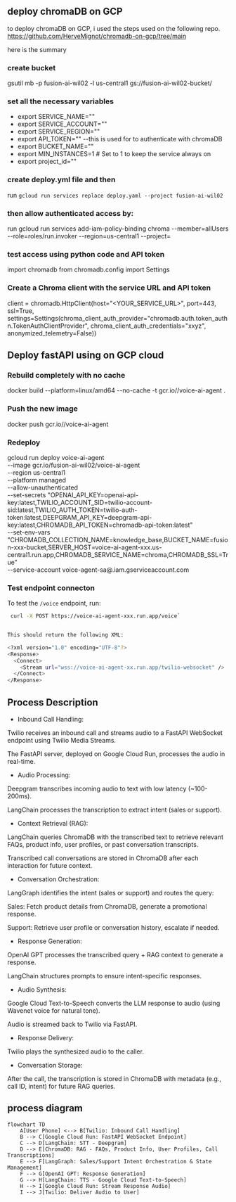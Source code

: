 
## deploy chromaDB on GCP

to deploy chromaDB on GCP, i used the steps used on the following repo. https://github.com/HerveMignot/chromadb-on-gcp/tree/main

here is the summary

### create bucket
gsutil mb -p fusion-ai-wil02 -l us-central1  gs://fusion-ai-wil02-bucket/

### set all the necessary variables
* export SERVICE_NAME=""
* export SERVICE_ACCOUNT=""
* export SERVICE_REGION=""
* export API_TOKEN="" --this is used for to authenticate with chromaDB
* export BUCKET_NAME=""
* export MIN_INSTANCES=1  # Set to 1 to keep the service always on
* export project_id=""

### create deploy.yml file and then
run `gcloud run services replace deploy.yaml --project fusion-ai-wil02`

### then allow authenticated access by:
run
 gcloud run services add-iam-policy-binding chroma    --member=allUsers --role=roles/run.invoker --region=us-central1 --project=<project-id>

### test access using python code and API token

import chromadb
from chromadb.config import Settings

### Create a Chroma client with the service URL and API token

client = chromadb.HttpClient(host="<YOUR_SERVICE_URL>", port=443, ssl=True,
        settings=Settings(chroma_client_auth_provider="chromadb.auth.token_authn.TokenAuthClientProvider",
        chroma_client_auth_credentials="xxyz",
        anonymized_telemetry=False))

## Deploy fastAPI using on GCP cloud

### Rebuild completely with no cache
docker build --platform=linux/amd64 --no-cache -t gcr.io/<project-id>/voice-ai-agent .

### Push the new image
docker push gcr.io/<project-id>/voice-ai-agent

### Redeploy

gcloud run deploy voice-ai-agent \
  --image gcr.io/fusion-ai-wil02/voice-ai-agent \
  --region us-central1 \
  --platform managed \
  --allow-unauthenticated \
  --set-secrets "OPENAI_API_KEY=openai-api-key:latest,TWILIO_ACCOUNT_SID=twilio-account-sid:latest,TWILIO_AUTH_TOKEN=twilio-auth-token:latest,DEEPGRAM_API_KEY=deepgram-api-key:latest,CHROMADB_API_TOKEN=chromadb-api-token:latest" \
  --set-env-vars "CHROMADB_COLLECTION_NAME=knowledge_base,BUCKET_NAME=fusion-xxx-bucket,SERVER_HOST=voice-ai-agent-xxx.us-central1.run.app,CHROMADB_SERVICE_NAME=chroma,CHROMADB_SSL=True" \
  --service-account voice-agent-sa@<project-id>.iam.gserviceaccount.com

### Test endpoint connecton

To test the `/voice` endpoint, run:
```bash
 curl -X POST https://voice-ai-agent-xxx.run.app/voice`


This should return the following XML:

<?xml version="1.0" encoding="UTF-8"?>
<Response>
  <Connect>
    <Stream url="wss://voice-ai-agent-xx.run.app/twilio-websocket" />
  </Connect>
</Response>
```

## Process Description

* Inbound Call Handling:

Twilio receives an inbound call and streams audio to a FastAPI WebSocket endpoint using Twilio Media Streams.

The FastAPI server, deployed on Google Cloud Run, processes the audio in real-time.

* Audio Processing:

Deepgram transcribes incoming audio to text with low latency (~100-200ms).

LangChain processes the transcription to extract intent (sales or support).

* Context Retrieval (RAG):

LangChain queries ChromaDB with the transcribed text to retrieve relevant FAQs, product info, user profiles, or past conversation transcripts.

Transcribed call conversations are stored in ChromaDB after each interaction for future context.

* Conversation Orchestration:

LangGraph identifies the intent (sales or support) and routes the query:

Sales: Fetch product details from ChromaDB, generate a promotional response.

Support: Retrieve user profile or conversation history, escalate if needed.

* Response Generation:

OpenAI GPT processes the transcribed query + RAG context to generate a response.

LangChain structures prompts to ensure intent-specific responses.

* Audio Synthesis:

Google Cloud Text-to-Speech converts the LLM response to audio (using Wavenet voice for natural tone).

Audio is streamed back to Twilio via FastAPI.

* Response Delivery:

Twilio plays the synthesized audio to the caller.

* Conversation Storage:

After the call, the transcription is stored in ChromaDB with metadata (e.g., call ID, intent) for future RAG queries.


## process diagram

```mermaid
flowchart TD
    A[User Phone] <--> B[Twilio: Inbound Call Handling]
    B --> C[Google Cloud Run: FastAPI WebSocket Endpoint]
    C --> D[LangChain: STT - Deepgram]
    D --> E[ChromaDB: RAG - FAQs, Product Info, User Profiles, Call Transcriptions]
    E --> F[LangGraph: Sales/Support Intent Orchestration & State Management]
    F --> G[OpenAI GPT: Response Generation]
    G --> H[LangChain: TTS - Google Cloud Text-to-Speech]
    H --> I[Google Cloud Run: Stream Response Audio]
    I --> J[Twilio: Deliver Audio to User]

```